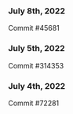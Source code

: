 ### July 8th, 2022

Commit #45681

### July 5th, 2022

Commit #314353


### July 4th, 2022

Commit #72281
